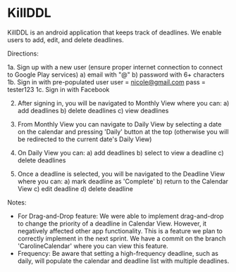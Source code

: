 # KillDDL
KillDDL is an android application that keeps track of deadlines. We enable users to add, edit, and delete deadlines. 

Directions:

1a. Sign up with a new user (ensure proper internet connection to connect to Google Play services)
    a) email with "@"
    b) password with 6+ characters
1b. Sign in with pre-populated user
    user = nicole@gmail.com
    pass = tester123
1c. Sign in with Facebook

2. After signing in, you will be navigated to Monthly View where you can:
    a) add deadlines
    b) delete deadlines
    c) view deadlines
    
3. From Monthly View you can navigate to Daily View by selecting a date on the calendar and pressing 'Daily' button at the top
(otherwise you will be redirected to the current date's Daily View)

4. On Daily View you can:
    a) add deadlines
    b) select to view a deadline
    c) delete deadlines
  
5. Once a deadline is selected, you will be navigated to the Deadline View where you can:
    a) mark deadline as 'Complete'
    b) return to the Calendar View
    c) edit deadline
    d) delete deadline
  
  
  Notes:
  
  - For Drag-and-Drop feature: We were able to implement drag-and-drop to change the priority of a deadline in Calendar View. 
  However, it negatively affected other app functionality. This is a feature we plan to correctly implement in the next 
  sprint. We have a commit on the branch 'CarolineCalendar' where you can view this feature.
  - Frequency: Be aware that setting a high-frequency deadline, such as daily, will populate the calendar and deadline list 
  with multiple deadlines. 
 
  
